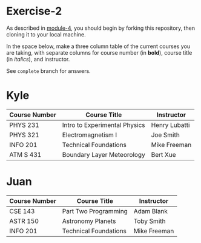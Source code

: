 # Exercise-2

As described in [module-4](https://github.com/INFO-201/m4-git-intro), you should begin by forking this repository, then cloning it to your local machine.

In the space below, make a three column table of the current courses you are taking, with separate columns for course number (in **bold**), course title (in _italics_), and instructor.

See `complete` branch for answers.

# Kyle

| Course Number | Course Title | Instructor |
| ------------- | ------------ | ---------- |
| PHYS 231      | Intro to Experimental Physics | Henry Lubatti |
| PHYS 321      | Electromagnetism I | Joe Smith |
| INFO 201      | Technical Foundations | Mike Freeman|
| ATM S 431     | Boundary Layer Meteorology | Bert Xue |

# Juan

| Course Number | Course Title | Instructor |
| ------------- | ------------ | ---------- |
| CSE 143       | Part Two Programming | Adam Blank |
| ASTR 150      | Astronomy Planets | Toby Smith |
| INFO 201      | Technical Foundations | Mike Freeman|
